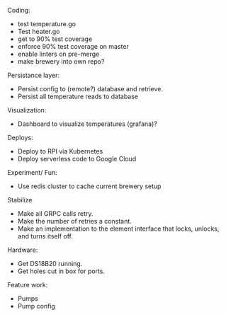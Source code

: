 Coding:
* test temperature.go
* Test heater.go
* get to 90% test coverage
* enforce 90% test coverage on master
* enable linters on pre-merge
* make brewery into own repo?


Persistance layer:

* Persist config to (remote?) database and retrieve.
* Persist all temperature reads to database

Visualization:
* Dashboard to visualize temperatures (grafana)?

Deploys:

* Deploy to RPI via Kubernetes
* Deploy serverless code to Google Cloud

Experiment/ Fun:

* Use redis cluster to cache current brewery setup


Stabilize

* Make all GRPC calls retry.
* Make the number of retries a constant.
* Make an implementation to the element interface that locks, unlocks, and turns itself off.


Hardware:

* Get DS18B20 running.
* Get holes cut in box for ports.

Feature work:

* Pumps
* Pump config